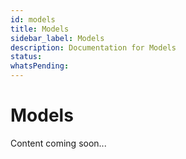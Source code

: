 ```yaml
---
id: models
title: Models
sidebar_label: Models
description: Documentation for Models
status: 
whatsPending: 
---
```


# Models

Content coming soon...

